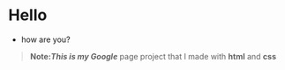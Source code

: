 # Hello
- how are you? 
> **Note:**This is my* Google*** page project that I made with **html** and **css**

